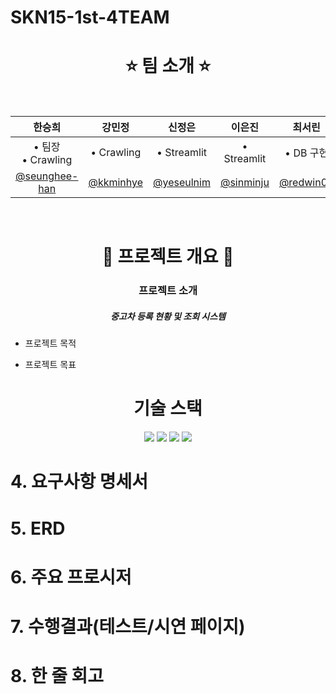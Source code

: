# SKN15-1st-4TEAM

<h1 align="center"> ⭐ 팀 소개 ⭐ </h1>

 <br/>
 <div align="center">

| 한승희 | 강민정 | 신정은 | 이은진 | 최서린 |
| :---: | :---: | :---: | :---: | :---: |
| • 팀장<br/>• Crawling<br/> | • Crawling | • Streamlit | • Streamlit | • DB 구현
| [@seunghee-han](https://github.com/seunghee-han) | [@kkminhye](https://github.com/kkminhye) | [@yeseulnim](https://github.com/yeseulnim) | [@sinminju](https://github.com/sinminju) | [@redwin02](https://github.com/redwin-02) | 
</div>
<br/>

<h1 align="center"> 📌 프로젝트 개요 📌 </h1>

<h3 align="center"> 프로젝트 소개 </h3>
<h5 align="center"> 중고차 등록 현황 및 조회 시스템 </h5>

- 프로젝트 목적

- 프로젝트 목표

<h1 align="center">  기술 스택  </h1>

<div align="center">
  <img src="https://img.shields.io/badge/Python-3776AB?style=for-the-badge&logo=Python&logoColor=white">
    <img src="https://img.shields.io/badge/MySQL-4479A1?style=for-the-badge&logo=MySQL&logoColor=white">
   <img src="https://img.shields.io/badge/Pandas-150458?style=for-the-badge&logo=Pandas&logoColor=white">
    <img src="https://img.shields.io/badge/Streamlit-FF4B4B?style=for-the-badge&logo=streamlit&logoColor=white"/>
</div>
 
# 4. 요구사항 명세서

 

# 5. ERD

 

# 6. 주요 프로시저

 

# 7. 수행결과(테스트/시연 페이지)

 

# 8. 한 줄 회고
